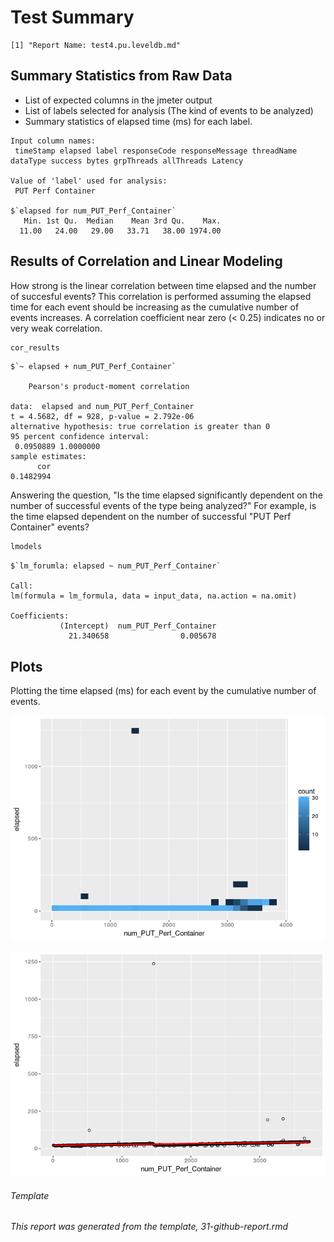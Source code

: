 Test Summary
================

    [1] "Report Name: test4.pu.leveldb.md"

Summary Statistics from Raw Data
--------------------------------

-   List of expected columns in the jmeter output
-   List of labels selected for analysis (The kind of events to be analyzed)
-   Summary statistics of elapsed time (ms) for each label.

<!-- -->

    Input column names:
     timeStamp elapsed label responseCode responseMessage threadName dataType success bytes grpThreads allThreads Latency

    Value of 'label' used for analysis:
     PUT Perf Container

    $`elapsed for num_PUT_Perf_Container`
       Min. 1st Qu.  Median    Mean 3rd Qu.    Max. 
      11.00   24.00   29.00   33.71   38.00 1974.00 

Results of Correlation and Linear Modeling
------------------------------------------

How strong is the linear correlation between time elapsed and the number of succesful events? This correlation is performed assuming the elapsed time for each event should be increasing as the cumulative number of events increases. A correlation coefficient near zero (&lt; 0.25) indicates no or very weak correlation.

``` r
cor_results
```

    $`~ elapsed + num_PUT_Perf_Container`

        Pearson's product-moment correlation

    data:  elapsed and num_PUT_Perf_Container
    t = 4.5682, df = 928, p-value = 2.792e-06
    alternative hypothesis: true correlation is greater than 0
    95 percent confidence interval:
     0.0950889 1.0000000
    sample estimates:
          cor 
    0.1482994 

Answering the question, "Is the time elapsed significantly dependent on the number of successful events of the type being analyzed?" For example, is the time elapsed dependent on the number of successful "PUT Perf Container" events?

``` r
lmodels
```

    $`lm_forumla: elapsed ~ num_PUT_Perf_Container`

    Call:
    lm(formula = lm_formula, data = input_data, na.action = na.omit)

    Coefficients:
               (Intercept)  num_PUT_Perf_Container  
                 21.340658                0.005678  

Plots
-----

Plotting the time elapsed (ms) for each event by the cumulative number of events.

![](test4.pu.leveldb_files/figure-markdown_github/bin_plots-1.png)

![](test4.pu.leveldb_files/figure-markdown_github/dot_plots-1.png)

###### Template

*This report was generated from the template, 31-github-report.rmd*

